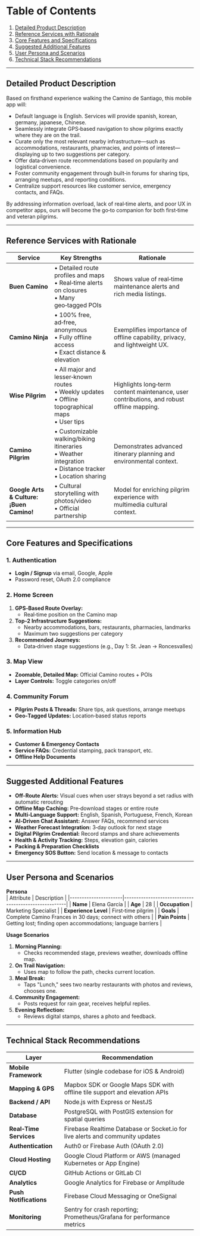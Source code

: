 # Table of Contents
1. [Detailed Product Description](#detailed-product-description)  
2. [Reference Services with Rationale](#reference-services-with-rationale)  
3. [Core Features and Specifications](#core-features-and-specifications)  
4. [Suggested Additional Features](#suggested-additional-features)  
5. [User Persona and Scenarios](#user-persona-and-scenarios)  
6. [Technical Stack Recommendations](#technical-stack-recommendations)  

---

## Detailed Product Description
Based on firsthand experience walking the Camino de Santiago, this mobile app will:

- Default language is English. Services will provide spanish, korean, germany, japanese, Chinese.
- Seamlessly integrate GPS‑based navigation to show pilgrims exactly where they are on the trail.
- Curate only the most relevant nearby infrastructure—such as accommodations, restaurants, pharmacies, and points of interest—displaying up to two suggestions per category.
- Offer data‑driven route recommendations based on popularity and logistical convenience.
- Foster community engagement through built‑in forums for sharing tips, arranging meetups, and reporting conditions.
- Centralize support resources like customer service, emergency contacts, and FAQs.

By addressing information overload, lack of real‑time alerts, and poor UX in competitor apps, ours will become the go‑to companion for both first‑time and veteran pilgrims.

---

## Reference Services with Rationale

| Service                             | Key Strengths                                                                 | Rationale                                                                                       |
|-------------------------------------|-------------------------------------------------------------------------------|-------------------------------------------------------------------------------------------------|
| **Buen Camino**                     | • Detailed route profiles and maps<br>• Real‑time alerts on closures<br>• Many geo‑tagged POIs | Shows value of real‑time maintenance alerts and rich media listings.                            |
| **Camino Ninja**                    | • 100% free, ad‑free, anonymous<br>• Fully offline access<br>• Exact distance & elevation | Exemplifies importance of offline capability, privacy, and lightweight UX.                      |
| **Wise Pilgrim**                    | • All major and lesser‑known routes<br>• Weekly updates<br>• Offline topographical maps<br>• User tips | Highlights long‑term content maintenance, user contributions, and robust offline mapping.       |
| **Camino Pilgrim**                  | • Customizable walking/biking itineraries<br>• Weather integration<br>• Distance tracker<br>• Location sharing | Demonstrates advanced itinerary planning and environmental context.                             |
| **Google Arts & Culture: ¡Buen Camino!** | • Cultural storytelling with photos/video<br>• Official partnership                  | Model for enriching pilgrim experience with multimedia cultural context.                        |

---

## Core Features and Specifications

### 1. Authentication
- **Login / Signup** via email, Google, Apple
- Password reset, OAuth 2.0 compliance

### 2. Home Screen
1. **GPS‑Based Route Overlay:**  
   - Real‑time position on the Camino map  
2. **Top‑2 Infrastructure Suggestions:**  
   - Nearby accommodations, bars, restaurants, pharmacies, landmarks  
   - Maximum two suggestions per category  
3. **Recommended Journeys:**  
   - Data‑driven stage suggestions (e.g., Day 1: St. Jean → Roncesvalles)

### 3. Map View
- **Zoomable, Detailed Map:** Official Camino routes + POIs  
- **Layer Controls:** Toggle categories on/off  

### 4. Community Forum
- **Pilgrim Posts & Threads:** Share tips, ask questions, arrange meetups  
- **Geo‑Tagged Updates:** Location‑based status reports  

### 5. Information Hub
- **Customer & Emergency Contacts**  
- **Service FAQs:** Credential stamping, pack transport, etc.  
- **Offline Help Documents**

---

## Suggested Additional Features
- **Off-Route Alerts:** Visual cues when user strays beyond a set radius with automatic rerouting
- **Offline Map Caching:** Pre‑download stages or entire route  
- **Multi‑Language Support:** English, Spanish, Portuguese, French, Korean  
- **AI‑Driven Chat Assistant:** Answer FAQs, recommend services  
- **Weather Forecast Integration:** 3‑day outlook for next stage  
- **Digital Pilgrim Credential:** Record stamps and share achievements  
- **Health & Activity Tracking:** Steps, elevation gain, calories  
- **Packing & Preparation Checklists**  
- **Emergency SOS Button:** Send location & message to contacts  

---

## User Persona and Scenarios

**Persona**  
| Attribute            | Description                                          |
|----------------------|------------------------------------------------------|
| **Name**             | Elena García                                         |
| **Age**              | 28                                                   |
| **Occupation**       | Marketing Specialist                                 |
| **Experience Level** | First‑time pilgrim                                   |
| **Goals**            | Complete Camino Frances in 30 days; connect with others |
| **Pain Points**      | Getting lost; finding open accommodations; language barriers |

**Usage Scenarios**  
1. **Morning Planning:**  
   - Checks recommended stage, previews weather, downloads offline map.  
2. **On Trail Navigation:**  
   - Uses map to follow the path, checks current location.  
3. **Meal Break:**  
   - Taps "Lunch," sees two nearby restaurants with photos and reviews, chooses one.  
4. **Community Engagement:**  
   - Posts request for rain gear, receives helpful replies.  
5. **Evening Reflection:**  
   - Reviews digital stamps, shares a photo and feedback.

---

## Technical Stack Recommendations

| Layer                  | Recommendation                                                                 |
|------------------------|--------------------------------------------------------------------------------|
| **Mobile Framework**   | Flutter (single codebase for iOS & Android)                                    |
| **Mapping & GPS**      | Mapbox SDK or Google Maps SDK with offline tile support and elevation APIs      |
| **Backend / API**      | Node.js with Express or NestJS                                                 |
| **Database**           | PostgreSQL with PostGIS extension for spatial queries                          |
| **Real‑Time Services** | Firebase Realtime Database or Socket.io for live alerts and community updates   |
| **Authentication**     | Auth0 or Firebase Auth (OAuth 2.0)                                             |
| **Cloud Hosting**      | Google Cloud Platform or AWS (managed Kubernetes or App Engine)                |
| **CI/CD**              | GitHub Actions or GitLab CI                                                    |
| **Analytics**          | Google Analytics for Firebase or Amplitude                                      |
| **Push Notifications** | Firebase Cloud Messaging or OneSignal                                          |
| **Monitoring**         | Sentry for crash reporting; Prometheus/Grafana for performance metrics         |
